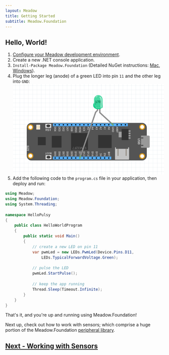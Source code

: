 ```yaml
---
layout: Meadow
title: Getting Started
subtitle: Meadow.Foundation
---
```


## Hello, World!

1. [Configure your Meadow development environment](/Meadow/Getting_Started/Setup).
1. Create a new .NET console application.
1. `Install-Package Meadow.Foundation` (Detailed NuGet instructions: [Mac](https://docs.microsoft.com/en-us/visualstudio/mac/nuget-walkthrough), [Windows](https://docs.microsoft.com/en-us/nuget/tools/package-manager-ui)).
1. Plug the longer leg (anode) of a green LED into pin `11` and the other leg into `GND`:
![](PwmLed.png)
1. Add the following code to the `program.cs` file in your application, then deploy and run:

```csharp
using Meadow;
using Meadow.Foundation;
using System.Threading;

namespace HelloPulsy
{
    public class HelloWorldProgram
    {
        public static void Main()
        {
            // create a new LED on pin 11
            var pwmLed = new LEDs.PwmLed(Device.Pins.D11, 
                LEDs.TypicalForwardVoltage.Green);

            // pulse the LED
            pwmLed.StartPulse();

            // keep the app running
            Thread.Sleep(Timeout.Infinite);
        }
    }
}
```

That's it, and you're up and running using Meadow.Foundation!

Next up, check out how to work with sensors; which comprise a huge portion of the Meadow.Foundation [peripheral library](/Meadow/Meadow.Foundation/Peripherals).

## [Next - Working with Sensors](/Meadow/Meadow.Foundation/Working_w_Sensors)

